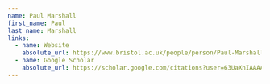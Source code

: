```yaml
---
name: Paul Marshall
first_name: Paul
last_name: Marshall
links:
  - name: Website
    absolute_url: https://www.bristol.ac.uk/people/person/Paul-Marshall-36d4dfa7-1ec3-4168-9226-130e47809b65/
  - name: Google Scholar
    absolute_url: https://scholar.google.com/citations?user=63UaXnIAAAAJ&hl=en
---
```

